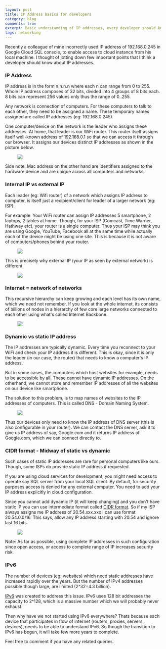 ```yaml
---
layout: post
title: IP Address basics for developers
category: blog
comments: true
excerpt: Basic understanding of IP addresses, every developer should know.
tags: networking
---
```


Recently a colleague of mine incorrectly used IP address of 192.168.0.245 in Google Cloud SQL console, to enable access to cloud instance from his local machine.
 I thought of jotting down few important points that I think a developer should know about IP addresses. 

### IP Address

IP address is in the form n.n.n.n where each n can range from 0 to 255. 
Whole IP address composes of 32 bits, divided into 4 groups of 8 bits each.
8 bits can represent 256 values only thus the range of 0..255. 
 
Any network is connection of computers. For these computers to talk to each other, they need to be assigned a name. 
These temporary names assigned are called IP addresses (eg: 192.168.0.245). 

One computer/device on the network is the leader who assigns these addresses. At home, that leader is our WiFi router. 
This router itself assigns itself well-known address of 192.168.0.1 so that we can access it through our browser. 
It assigns our devices distinct IP addresses as shown in the picture below.

<figure>
  <a href="{{ site.url }}/images/blog/ip/router-ip.png"><img src="{{ site.url }}/images/blog/ip/router-ip.png"></a>
</figure>

Side note: Mac address on the other hand are identifiers assigned to the hardware device and are unique across all computers and networks. 
 
### Internal IP vs external IP

Each leader (eg: Wifi router) of a network which assigns IP address to computer, is itself just a recipient/client for leader of a larger network (eg: ISP).

For example: Your WiFi router can assign IP addresses 5 smartphone, 2 laptops, 2 tables at home. 
Though, for your ISP (Comcast, Time Warner, Hathway etc), your router is a single computer. 
Thus your ISP may think you are using Google, YouTube, Facebook all at the same time while actually each of the device might be using one site. 
This is because it is not aware of computers/phones behind your router.
 
<figure>
  <a href="{{ site.url }}/images/blog/ip/router-isp.png"><img src="{{ site.url }}/images/blog/ip/router-isp.png"></a>
</figure>

 This is precisely why external IP (your IP as seen by external network) is different.
 
<figure>
  <a href="{{ site.url }}/images/blog/ip/ipaddress-external.png"><img src="{{ site.url }}/images/blog/ip/ipaddress-external.png"></a>
</figure>
 
### Internet = network of networks
 
This recursive hierarchy can keep growing and each level has its own name, which we need not remember. 
  If you look at the whole internet, its consists of billions of nodes in a hierarchy of few core large networks connected to each other using what's called Internet Backbone.  

<figure>
 <a href="{{ site.url }}/images/blog/ip/internet.png"><img src="{{ site.url }}/images/blog/ip/internet.png"></a>
</figure>


### Dynamic vs static IP address

The IP addresses are typically dynamic. Every time you reconnect to your WiFi and check your IP address it is different. This is okay, since it is only
the leader (in our case, the router) that needs to know a computer's IP address. 

But in some cases, the computers which host websites for example, needs to be accessible by all. These cannot have dynamic IP addresses. 
On the otherhand, we cannot store and remember IP addresses of all the websites on our device like smartphone. 

The solution to this problem, is to map names of websites to the IP addresses of computers. This is called DNS - Domain Naming System.

<figure>
 <a href="{{ site.url }}/images/blog/ip/dns.png"><img src="{{ site.url }}/images/blog/ip/dns.png"></a>
</figure>

Thus our devices only need to know the IP address of DNS server (this is also configurable in your router). We can contact the DNS server, ask it to give us IP address of say, Google.com and it returns 
IP address of Google.com, which we can connect directly to.

### CIDR format - Midway of static vs dynamic

Such cases of static IP addresses are rare for personal computers like ours. Though, some ISPs do 
provide static IP address if requested. 

If you are using cloud services for development, you might need access to operate say SQL server from your local SQL client. 
  By default, for security purposes access is denied for any external computer. You need to add your IP address explicitly in cloud configuration.
  
  Since you cannot add dynamic IP (it will keep changing) and you don't have static IP you can use intermediate format called [CIDR format](https://en.wikipedia.org/wiki/Classless_Inter-Domain_Routing#IPv4_CIDR_blocks).
  So if my ISP always assigns me IP address of 20.54.xxx.xxx I can use format 20.54.0.0/16. This says, allow any IP address starting with 20.54 and ignore last 16 bits.   

<figure>
 <a href="{{ site.url }}/images/blog/ip/sql-cloud.png"><img src="{{ site.url }}/images/blog/ip/sql-cloud.png"></a>
</figure>

Note: As far as possible, using complete IP addresses in such configuration since open access, or access to complete range of IP increases security risk.

### IPv6

The number of devices (eg: websites) which need static addresses have increased rapidly over the years. But the number of IPv4 addresses possible though large, are limited (2^32=4.3 billion). 

[IPv6](https://en.wikipedia.org/wiki/IPv6) was created to address this issue. IPv6 uses 128 bit addresses the capacity to 2^128, which is a massive number which we will probably never exhaust.

Then why have we not started using IPv6 everywhere? Thats because each device that participates in flow of internet (routers, proxies, servers, devices), needs
 to be able to understand IPv6. So though the transition to IPv6 has begun, it will take few more years to complete. 
  
Feel free to comment if you have any related queries. 
